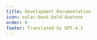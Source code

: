 ```yaml
---
title: Development Documentation
icon: solar:book-bold-duotone
order: 0
footer: Translated by GPT-4.1
---
```


<Catalog />
